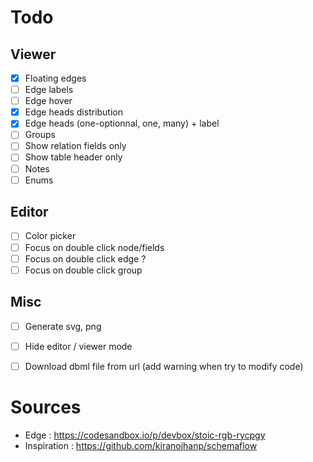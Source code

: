 # Todo

## Viewer
- [x] Floating edges 
- [ ] Edge labels
- [ ] Edge hover
- [x] Edge heads distribution
- [x] Edge heads (one-optionnal, one, many) + label
- [ ] Groups 
- [ ] Show relation fields only
- [ ] Show table header only
- [ ] Notes 
- [ ] Enums 

## Editor 
- [ ] Color picker
- [ ] Focus on double click node/fields
- [ ] Focus on double click edge ?
- [ ] Focus on double click group

## Misc
- [ ] Generate svg, png
- [ ] Hide editor / viewer mode
- [ ] Download dbml file from url (add warning when try to modify code)


# Sources 

- Edge : https://codesandbox.io/p/devbox/stoic-rgb-rycpgy
- Inspiration : https://github.com/kiranojhanp/schemaflow